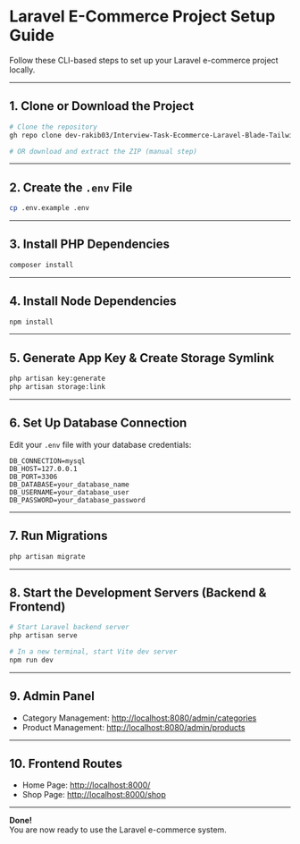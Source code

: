 # Laravel E-Commerce Project Setup Guide

Follow these CLI-based steps to set up your Laravel e-commerce project locally.

---

## 1. Clone or Download the Project

```sh
# Clone the repository
gh repo clone dev-rakib03/Interview-Task-Ecommerce-Laravel-Blade-Tailwind

# OR download and extract the ZIP (manual step)
```

---

## 2. Create the `.env` File

```sh
cp .env.example .env
```

---

## 3. Install PHP Dependencies

```sh
composer install
```

---

## 4. Install Node Dependencies

```sh
npm install
```

---

## 5. Generate App Key & Create Storage Symlink

```sh
php artisan key:generate
php artisan storage:link
```

---

## 6. Set Up Database Connection

Edit your `.env` file with your database credentials:

```env
DB_CONNECTION=mysql
DB_HOST=127.0.0.1
DB_PORT=3306
DB_DATABASE=your_database_name
DB_USERNAME=your_database_user
DB_PASSWORD=your_database_password
```

---

## 7. Run Migrations

```sh
php artisan migrate
```

---

## 8. Start the Development Servers (Backend & Frontend)

```sh
# Start Laravel backend server
php artisan serve

# In a new terminal, start Vite dev server
npm run dev
```

---

## 9. Admin Panel

- Category Management: [http://localhost:8080/admin/categories](http://localhost:8000/admin/categories)
- Product Management: [http://localhost:8080/admin/products](http://localhost:8000/admin/products)

---

## 10. Frontend Routes

- Home Page: [http://localhost:8000/](http://localhost:8000/)
- Shop Page: [http://localhost:8000/shop](http://localhost:8000/shop)

---

**Done!**  
You are now ready to use the Laravel e-commerce system.
